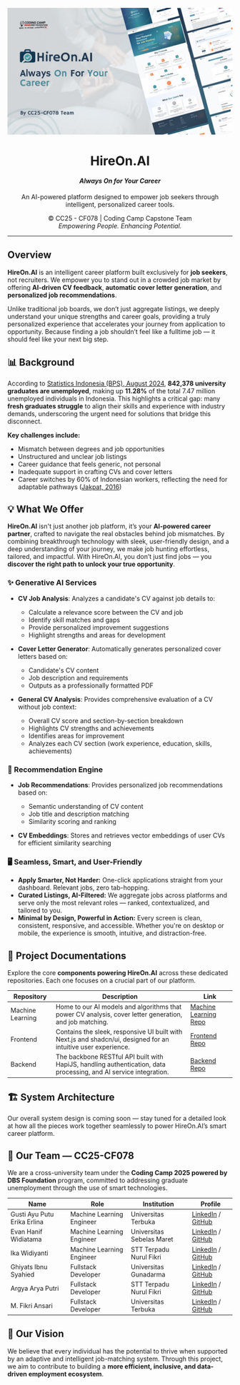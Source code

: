 <div align="center">

![HireOn](../img/HireOn.png)

# **HireOn.AI**  
#### *Always On for Your Career*

An AI-powered platform designed to empower job seekers through intelligent, personalized career tools.  

© CC25 - CF078 | Coding Camp Capstone Team  
*Empowering People. Enhancing Potential.*

</div>

---

## Overview

**HireOn.AI** is an intelligent career platform built exclusively for **job seekers**, not recruiters. We empower you to stand out in a crowded job market by offering **AI-driven CV feedback**, **automatic cover letter generation**, and **personalized job recommendations**.

Unlike traditional job boards, we don’t just aggregate listings, we deeply understand your unique strengths and career goals, providing a truly personalized experience that accelerates your journey from application to opportunity. Because finding a job shouldn’t feel like a fulltime job — it should feel like your next big step.

## 📊 Background

According to [Statistics Indonesia (BPS), August 2024](https://data.goodstats.id/statistic/persentase-sarjana-pengangguran-di-ri-meningkat-dua-kali-lipat-selama-1-dekade-terakhir-9ah2d), **842,378 university graduates are unemployed**, making up **11.28%** of the total 7.47 million unemployed individuals in Indonesia. This highlights a critical gap: many **fresh graduates struggle** to align their skills and experience with industry demands, underscoring the urgent need for solutions that bridge this disconnect.

**Key challenges include:**
- Mismatch between degrees and job opportunities  
- Unstructured and unclear job listings  
- Career guidance that feels generic, not personal
- Inadequate support in crafting CVs and cover letters  
- Career switches by 60% of Indonesian workers, reflecting the need for adaptable pathways ([Jakpat, 2016](https://insight.jakpat.net/its-time-to-roll-survey-report-on-indonesians-switching-job-habit/))

## 💡 What We Offer

**HireOn.AI** isn't just another job platform, it’s your **AI-powered career partner**, crafted to navigate the real obstacles behind job mismatches. By combining breakthrough technology with sleek, user-friendly design, and a deep understanding of your journey, we make job hunting effortless, tailored, and impactful. With HireOn.AI, you don’t just find jobs — you **discover the right path to unlock your true opportunity**.

### ✨ Generative AI Services

- **CV Job Analysis**: Analyzes a candidate's CV against job details to:
  - Calculate a relevance score between the CV and job
  - Identify skill matches and gaps
  - Provide personalized improvement suggestions
  - Highlight strengths and areas for development

- **Cover Letter Generator**: Automatically generates personalized cover letters based on:
  - Candidate's CV content
  - Job description and requirements
  - Outputs as a professionally formatted PDF

- **General CV Analysis**: Provides comprehensive evaluation of a CV without job context:
  - Overall CV score and section-by-section breakdown
  - Highlights CV strengths and achievements
  - Identifies areas for improvement
  - Analyzes each CV section (work experience, education, skills, achievements)

### 🔗 Recommendation Engine

- **Job Recommendations**: Provides personalized job recommendations based on:
  - Semantic understanding of CV content
  - Job title and description matching
  - Similarity scoring and ranking

- **CV Embeddings**: Stores and retrieves vector embeddings of user CVs for efficient similarity searching

### 🖥️ Seamless, Smart, and User-Friendly

- **Apply Smarter, Not Harder:** One-click applications straight from your dashboard. Relevant jobs, zero tab-hopping.
- **Curated Listings, AI-Filtered:** We aggregate jobs across platforms and serve only the most relevant roles — ranked, contextualized, and tailored to you.
- **Minimal by Design, Powerful in Action:** Every screen is clean, consistent, responsive, and accessible. Whether you're on desktop or mobile, the experience is smooth, intuitive, and distraction-free.

## 📁 Project Documentations

Explore the core **components powering HireOn.AI** across these dedicated repositories. Each one focuses on a crucial part of our platform.

| Repository       | Description                                                                                                   | Link                                                      |
|------------------|---------------------------------------------------------------------------------------------------------------|-----------------------------------------------------------|
| Machine Learning | Home to our AI models and algorithms that power CV analysis, cover letter generation, and job matching.       | [Machine Learning Repo](https://github.com/hireonai/ml-services)   |
| Frontend         | Contains the sleek, responsive UI built with Next.js and shadcn/ui, designed for an intuitive user experience. | [Frontend Repo](https://github.com/hireonai/frontend-hireonai)      |
| Backend          | The backbone RESTful API built with HapiJS, handling authentication, data processing, and AI service integration. | [Backend Repo](https://github.com/hireonai/backend-hireonai)        |

## 🏗️ System Architecture

Our overall system design is coming soon — stay tuned for a detailed look at how all the pieces work together seamlessly to power HireOn.AI’s smart career platform.

## 👥 Our Team — CC25-CF078

We are a cross-university team under the **Coding Camp 2025 powered by DBS Foundation** program, committed to addressing graduate unemployment through the use of smart technologies.

| Name | Role | Institution | Profile |
|------|------|-------------|---------|
| Gusti Ayu Putu Erika Erlina | Machine Learning Engineer | Universitas Terbuka | [LinkedIn](https://www.linkedin.com/in/gusti-ayu-putu-erika-erlina-2105a5219/) / [GitHub](https://github.com/eriksszva) |
| Evan Hanif Widiatama | Machine Learning Engineer | Universitas Sebelas Maret | [LinkedIn](https://www.linkedin.com/in/evanhfw/) / [GitHub](https://github.com/evanhfw) |
| Ika Widiyanti | Machine Learning Engineer | STT Terpadu Nurul Fikri | [LinkedIn](https://www.linkedin.com/in/ika-widiyanti-432a18251/) / [GitHub](https://github.com/IKAWIDIYANTI) |
| Ghiyats Ibnu Syahied | Fullstack Developer | Universitas Gunadarma | [LinkedIn](https://www.linkedin.com/in/ghiyatsyhd/) / [GitHub](https://github.com/ghiyatssyahied) |
| Argya Arya Putri | Fullstack Developer | STT Terpadu Nurul Fikri | [LinkedIn](https://www.linkedin.com/in/argyaaryaputri/) / [GitHub](https://github.com/giAptri) |
| M. Fikri Ansari | Fullstack Developer | Universitas Terbuka | [LinkedIn](https://www.linkedin.com/in/m-fikri-ansari/) / [GitHub](https://github.com/lotusCupcake) |

## 🚀 Our Vision

We believe that every individual has the potential to thrive when supported by an adaptive and intelligent job-matching system. Through this project, we aim to contribute to building a **more efficient, inclusive, and data-driven employment ecosystem**.